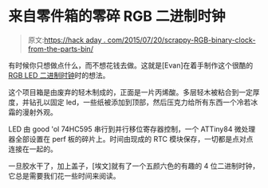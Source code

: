 # 来自零件箱的零碎 RGB 二进制时钟

> 原文:[https://hack aday . com/2015/07/20/scrappy-RGB-binary-clock-from-the-parts-bin/](https://hackaday.com/2015/07/20/scrappy-rgb-binary-clock-from-the-parts-bin/)

有时候你只想做点什么，而不想花钱去做。这就是[Evan]在着手制作这个很酷的 [RGB LED 二进制时钟](http://evanw.org/projects/binaryclock/)时的想法。

这个项目箱是由废弃的轻木制成的，正面是一片丙烯酸。多层轻木被粘合到一定厚度，并钻孔以固定 led，一些纸被添加到顶部，然后压克力给所有东西一个冷若冰霜的漫射外观。

LED 由 good 'ol 74HC595 串行到并行移位寄存器控制，一个 ATTiny84 微处理器全部设置在 perf 板的碎片上。时间由现成的 RTC 模块保存，一切都是点对点连接在一起的。

一旦胶水干了，加上盖子，[埃文]就有了一个五颜六色的有趣的 4 位二进制时钟，它总是需要我们花一些时间来阅读。